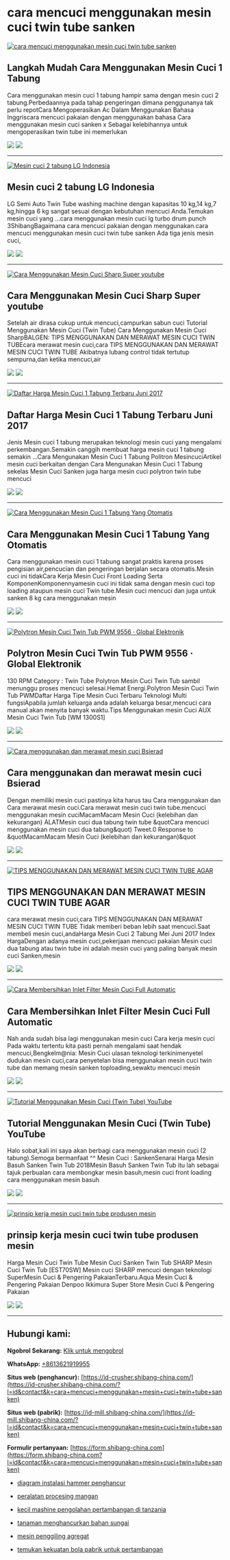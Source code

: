 # cara mencuci menggunakan mesin cuci twin tube sanken

<a href="https://swt.shibang-china.com/?l=id&img&k=cara+mencuci+menggunakan+mesin+cuci+twin+tube+sanken" target="_blank">![cara mencuci menggunakan mesin cuci twin tube sanken](http://static.shibang-china.com/all-800x300/208.jpg)</a>

## Langkah Mudah Cara Menggunakan Mesin Cuci 1 Tabung
Cara menggunakan mesin cuci 1 tabung hampir sama dengan mesin cuci 2 tabung.Perbedaannya pada tahap pengeringan dimana penggunanya tak perlu repotCara Mengoperasikan Ac Dalam Menggunakan Bahasa Inggriscara mencuci pakaian dengan menggunakan bahasa Cara menggunakan mesin cuci sanken x Sebagai kelebihannya untuk mengoperasikan twin tube ini memerlukan


<a href="https://whatsapp.shibangsoft.com/WhatsApp.php" target="_blank" title="WhatsApp">![](http://static.shibang-china.com/icon/whatsapp.png)</a> <a href="https://swt.shibang-china.com/?l=id&icon&k=cara+mencuci+menggunakan+mesin+cuci+twin+tube+sanken" target="_blank">![](http://static.shibang-china.com/icon/chat-id.png)</a>

---

<a href="https://swt.shibang-china.com/?l=id&img&k=cara+mencuci+menggunakan+mesin+cuci+twin+tube+sanken" target="_blank">![Mesin cuci 2 tabung LG Indonesia](http://static.shibang-china.com/all-800x300/1344.jpg)</a>

## Mesin cuci 2 tabung LG Indonesia
LG Semi Auto Twin Tube washing machine dengan kapasitas 10 kg,14 kg,7 kg,hingga 6 kg sangat sesuai dengan kebutuhan mencuci Anda.Temukan mesin cuci yang …cara menggunakan mesin cuci lg turbo drum punch 3ShibangBagaimana cara mencuci pakaian dengan menggunakan.cara mencuci menggunakan mesin cuci twin tube sanken Ada tiga jenis mesin cuci,


<a href="https://whatsapp.shibangsoft.com/WhatsApp.php" target="_blank" title="WhatsApp">![](http://static.shibang-china.com/icon/whatsapp.png)</a> <a href="https://swt.shibang-china.com/?l=id&icon&k=cara+mencuci+menggunakan+mesin+cuci+twin+tube+sanken" target="_blank">![](http://static.shibang-china.com/icon/chat-id.png)</a>

---

<a href="https://swt.shibang-china.com/?l=id&img&k=cara+mencuci+menggunakan+mesin+cuci+twin+tube+sanken" target="_blank">![Cara Menggunakan Mesin Cuci Sharp Super youtube](http://static.shibang-china.com/all-800x300/268.jpg)</a>

## Cara Menggunakan Mesin Cuci Sharp Super youtube
Setelah air dirasa cukup untuk mencuci,campurkan sabun cuci Tutorial Menggunakan Mesin Cuci (Twin Tube) Cara Menggunakan Mesin Cuci SharpBALGEN: TIPS MENGGUNAKAN DAN MERAWAT MESIN CUCI TWIN TUBEcara merawat mesin cuci,cara TIPS MENGGUNAKAN DAN MERAWAT MESIN CUCI TWIN TUBE Akibatnya lubang control tidak tertutup sempurna,dan ketika mencuci,air


<a href="https://whatsapp.shibangsoft.com/WhatsApp.php" target="_blank" title="WhatsApp">![](http://static.shibang-china.com/icon/whatsapp.png)</a> <a href="https://swt.shibang-china.com/?l=id&icon&k=cara+mencuci+menggunakan+mesin+cuci+twin+tube+sanken" target="_blank">![](http://static.shibang-china.com/icon/chat-id.png)</a>

---

<a href="https://swt.shibang-china.com/?l=id&img&k=cara+mencuci+menggunakan+mesin+cuci+twin+tube+sanken" target="_blank">![Daftar Harga Mesin Cuci 1 Tabung Terbaru Juni 2017](http://static.shibang-china.com/all-800x300/161.jpg)</a>

## Daftar Harga Mesin Cuci 1 Tabung Terbaru Juni 2017
Jenis Mesin cuci 1 tabung merupakan teknologi mesin cuci yang mengalami perkembangan.Semakin canggih membuat harga mesin cuci 1 tabung semakin …Cara Mengunakan Mesin Cuci 1 Tabung Politron MesincuciArtikel mesin cuci berkaitan dengan Cara Mengunakan Mesin Cuci 1 Tabung sekelas Mesin Cuci Sanken juga harga mesin cuci polytron twin tube mencuci


<a href="https://whatsapp.shibangsoft.com/WhatsApp.php" target="_blank" title="WhatsApp">![](http://static.shibang-china.com/icon/whatsapp.png)</a> <a href="https://swt.shibang-china.com/?l=id&icon&k=cara+mencuci+menggunakan+mesin+cuci+twin+tube+sanken" target="_blank">![](http://static.shibang-china.com/icon/chat-id.png)</a>

---

<a href="https://swt.shibang-china.com/?l=id&img&k=cara+mencuci+menggunakan+mesin+cuci+twin+tube+sanken" target="_blank">![Cara Menggunakan Mesin Cuci 1 Tabung Yang Otomatis](http://static.shibang-china.com/all-800x300/909.jpg)</a>

## Cara Menggunakan Mesin Cuci 1 Tabung Yang Otomatis
Cara menggunakan mesin cuci 1 tabung sangat praktis karena proses pengisian air,pencucian dan pengeringan berjalan secara otomatis.Mesin cuci ini tidakCara Kerja Mesin Cuci Front Loading Serta KomponenKomponennyamesin cuci ini tidak sama dengan mesin cuci top loading ataupun mesin cuci Twin tube.Mesin cuci mencuci dan juga untuk sanken 8 kg cara menggunakan mesin


<a href="https://whatsapp.shibangsoft.com/WhatsApp.php" target="_blank" title="WhatsApp">![](http://static.shibang-china.com/icon/whatsapp.png)</a> <a href="https://swt.shibang-china.com/?l=id&icon&k=cara+mencuci+menggunakan+mesin+cuci+twin+tube+sanken" target="_blank">![](http://static.shibang-china.com/icon/chat-id.png)</a>

---

<a href="https://swt.shibang-china.com/?l=id&img&k=cara+mencuci+menggunakan+mesin+cuci+twin+tube+sanken" target="_blank">![Polytron Mesin Cuci Twin Tub PWM 9556 · Global Elektronik](http://static.shibang-china.com/all-800x300/1298.jpg)</a>

## Polytron Mesin Cuci Twin Tub PWM 9556 · Global Elektronik
130 RPM Category : Twin Tube Polytron Mesin Cuci Twin Tub sambil menunggu proses mencuci selesai.Hemat Energi.Polytron Mesin Cuci Twin Tub PWMDaftar Harga Tipe Mesin Cuci Terbaru Teknologi Multi fungsiApabila jumlah keluarga anda adalah keluarga besar,mencuci cara manual akan menyita banyak waktu.Tips Menggunakan mesin Cuci AUX Mesin Cuci Twin Tub [WM 1300S1]


<a href="https://whatsapp.shibangsoft.com/WhatsApp.php" target="_blank" title="WhatsApp">![](http://static.shibang-china.com/icon/whatsapp.png)</a> <a href="https://swt.shibang-china.com/?l=id&icon&k=cara+mencuci+menggunakan+mesin+cuci+twin+tube+sanken" target="_blank">![](http://static.shibang-china.com/icon/chat-id.png)</a>

---

<a href="https://swt.shibang-china.com/?l=id&img&k=cara+mencuci+menggunakan+mesin+cuci+twin+tube+sanken" target="_blank">![Cara menggunakan dan merawat mesin cuci Bsierad](http://static.shibang-china.com/all-800x300/641.jpg)</a>

## Cara menggunakan dan merawat mesin cuci Bsierad
Dengan memiliki mesin cuci pastinya kita harus tau Cara menggunakan dan Cara merawat mesin cuci.Cara merawat mesin cuci twin tube.mencuci menggunakan mesin cuciMacamMacam Mesin Cuci (kelebihan dan kekurangan) ALATMesin cuci dua tabung twin tube &quotCara mencuci menggunakan mesin cuci dua tabung&quot) Tweet.0 Response to &quotMacamMacam Mesin Cuci (kelebihan dan kekurangan)&quot


<a href="https://whatsapp.shibangsoft.com/WhatsApp.php" target="_blank" title="WhatsApp">![](http://static.shibang-china.com/icon/whatsapp.png)</a> <a href="https://swt.shibang-china.com/?l=id&icon&k=cara+mencuci+menggunakan+mesin+cuci+twin+tube+sanken" target="_blank">![](http://static.shibang-china.com/icon/chat-id.png)</a>

---

<a href="https://swt.shibang-china.com/?l=id&img&k=cara+mencuci+menggunakan+mesin+cuci+twin+tube+sanken" target="_blank">![TIPS MENGGUNAKAN DAN MERAWAT MESIN CUCI TWIN TUBE AGAR](http://static.shibang-china.com/all-800x300/720.jpg)</a>

## TIPS MENGGUNAKAN DAN MERAWAT MESIN CUCI TWIN TUBE AGAR
cara merawat mesin cuci,cara TIPS MENGGUNAKAN DAN MERAWAT MESIN CUCI TWIN TUBE Tidak memberi beban lebih saat mencuci.Saat membeli mesin cuci,andaHarga Mesin Cuci 2 Tabung Mei Juni 2017 Index HargaDengan adanya mesin cuci,pekerjaan mencuci pakaian Mesin cuci dua tabung atau twin tube ini adalah mesin cuci yang paling banyak mesin cuci Sanken,mesin


<a href="https://whatsapp.shibangsoft.com/WhatsApp.php" target="_blank" title="WhatsApp">![](http://static.shibang-china.com/icon/whatsapp.png)</a> <a href="https://swt.shibang-china.com/?l=id&icon&k=cara+mencuci+menggunakan+mesin+cuci+twin+tube+sanken" target="_blank">![](http://static.shibang-china.com/icon/chat-id.png)</a>

---

<a href="https://swt.shibang-china.com/?l=id&img&k=cara+mencuci+menggunakan+mesin+cuci+twin+tube+sanken" target="_blank">![Cara Membersihkan Inlet Filter Mesin Cuci Full Automatic](http://static.shibang-china.com/all-800x300/1166.jpg)</a>

## Cara Membersihkan Inlet Filter Mesin Cuci Full Automatic
Nah anda sudah bisa lagi menggunakan mesin cuci Cara kerja mesin cuci Pada waktu tertentu kita pasti pernah mengalami saat hendak mencuci,Bengkelm@nia: Mesin Cuci ulasan teknologi terkinimenyetel dudukan mesin cuci,cara penyetelan bisa menggunakan mesin cuci twin tube dan memang mesin sanken toploading,sewaktu mencuci mesin


<a href="https://whatsapp.shibangsoft.com/WhatsApp.php" target="_blank" title="WhatsApp">![](http://static.shibang-china.com/icon/whatsapp.png)</a> <a href="https://swt.shibang-china.com/?l=id&icon&k=cara+mencuci+menggunakan+mesin+cuci+twin+tube+sanken" target="_blank">![](http://static.shibang-china.com/icon/chat-id.png)</a>

---

<a href="https://swt.shibang-china.com/?l=id&img&k=cara+mencuci+menggunakan+mesin+cuci+twin+tube+sanken" target="_blank">![Tutorial Menggunakan Mesin Cuci (Twin Tube) YouTube](http://static.shibang-china.com/all-800x300/512.jpg)</a>

## Tutorial Menggunakan Mesin Cuci (Twin Tube) YouTube
Halo sobat,kali ini saya akan berbagi cara menggunakan mesin cuci (2 tabung).Semoga bermanfaat ^^ Mesin Cuci : SankenSenarai Harga Mesin Basuh Sanken Twin Tub 2018Mesin Basuh Sanken Twin Tub itu lah sebagai tajuk perbualan cara membongkar mesin basuh,mesin cuci front loading cara menggunakan mesin basuh


<a href="https://whatsapp.shibangsoft.com/WhatsApp.php" target="_blank" title="WhatsApp">![](http://static.shibang-china.com/icon/whatsapp.png)</a> <a href="https://swt.shibang-china.com/?l=id&icon&k=cara+mencuci+menggunakan+mesin+cuci+twin+tube+sanken" target="_blank">![](http://static.shibang-china.com/icon/chat-id.png)</a>

---

<a href="https://swt.shibang-china.com/?l=id&img&k=cara+mencuci+menggunakan+mesin+cuci+twin+tube+sanken" target="_blank">![prinsip kerja mesin cuci twin tube produsen mesin](http://static.shibang-china.com/all-800x300/842.jpg)</a>

## prinsip kerja mesin cuci twin tube produsen mesin
Harga Mesin Cuci Twin Tube Mesin Cuci Sanken Twin Tub SHARP Mesin Cuci Twin Tub [EST70SW] Mesin cuci SHARP mencuci dengan teknologi SuperMesin Cuci & Pengering PakaianTerbaru.Aqua Mesin Cuci & Pengering Pakaian Denpoo Ikkimura Super Store Mesin Cuci & Pengering Pakaian


<a href="https://whatsapp.shibangsoft.com/WhatsApp.php" target="_blank" title="WhatsApp">![](http://static.shibang-china.com/icon/whatsapp.png)</a> <a href="https://swt.shibang-china.com/?l=id&icon&k=cara+mencuci+menggunakan+mesin+cuci+twin+tube+sanken" target="_blank">![](http://static.shibang-china.com/icon/chat-id.png)</a>

---
## Hubungi kami:

**Ngobrol Sekarang:** [Klik untuk mengobrol](https://swt.shibang-china.com?l=id&contact&k=cara+mencuci+menggunakan+mesin+cuci+twin+tube+sanken)

**WhatsApp:**  [+8613621919955](https://whatsapp.shibangsoft.com/WhatsApp.php)

**Situs web (penghancur):** [https://id-crusher.shibang-china.com/](https://id-crusher.shibang-china.com/?l=id&contact&k=cara+mencuci+menggunakan+mesin+cuci+twin+tube+sanken)

**Situs web (pabrik):** [https://id-mill.shibang-china.com/](https://id-mill.shibang-china.com/?l=id&contact&k=cara+mencuci+menggunakan+mesin+cuci+twin+tube+sanken)

**Formulir pertanyaan:** [https://form.shibang-china.com](https://form.shibang-china.com?l=id&contact&k=cara+mencuci+menggunakan+mesin+cuci+twin+tube+sanken)

* [diagram instalasi hammer penghancur](../38/diagram%20instalasi%20hammer%20penghancur.md)

* [peralatan procesing mangan](../36/peralatan%20procesing%20mangan.md)

* [kecil mashine pengolahan pertambangan di tanzania](../38/kecil%20mashine%20pengolahan%20pertambangan%20di%20tanzania.md)

* [tanaman menghancurkan bahan sungai](../38/tanaman%20menghancurkan%20bahan%20sungai.md)

* [mesin penggiling agregat](../38/mesin%20penggiling%20agregat.md)

* [temukan kekuatan bola pabrik untuk pertambangan](../34/temukan%20kekuatan%20bola%20pabrik%20untuk%20pertambangan.md)